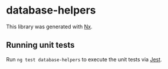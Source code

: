 # database-helpers

This library was generated with [Nx](https://nx.dev).

## Running unit tests

Run `ng test database-helpers` to execute the unit tests via [Jest](https://jestjs.io).
